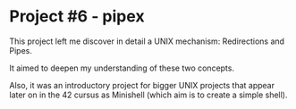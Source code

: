 # Project #6 - pipex

This project left me discover in detail a UNIX mechanism: Redirections and Pipes.

It aimed to deepen my understanding of these two concepts.

Also, it was an introductory project for bigger UNIX projects that appear later on in the 42 cursus as Minishell (which aim is to create a simple shell).
